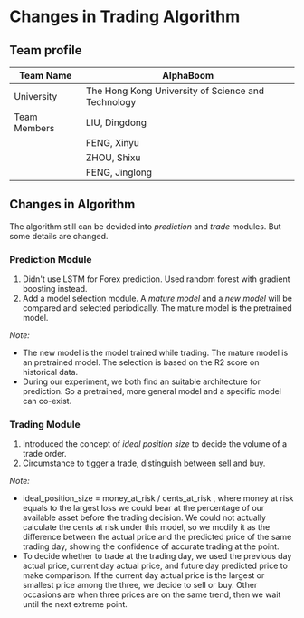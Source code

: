# Changes in Trading Algorithm

## Team profile

| Team Name | AlphaBoom |
| --- | ----------- |
| University | The Hong Kong University of Science and Technology |
| Team Members | LIU, Dingdong |
| | FENG, Xinyu |
| | ZHOU, Shixu |
| | FENG, Jinglong |

## Changes in Algorithm

The algorithm still can be devided into *prediction* and *trade* modules. But some details are changed.

### Prediction Module

1. Didn't use LSTM for Forex prediction. Used random forest with gradient boosting instead.
2. Add a model selection module. A *mature model* and a *new model* will be compared and selected periodically. The mature model is the pretrained model.

*Note:*  

* The new model is the model trained while trading. The mature model is an pretrained model. The selection is based on the R2 score on historical data.
* During our experiment, we both find an suitable architecture for prediction. So a pretrained, more general model and a specific model can co-exist.

### Trading Module

1. Introduced the concept of *ideal position size* to decide the volume of a trade order.
2. Circumstance to tigger a trade, distinguish between sell and buy.

*Note:*  

* ideal_position_size = money_at_risk / cents_at_risk , where money at risk equals to the largest loss we could bear at the percentage of our available asset before the trading decision. We could not actually calculate the cents at risk under this model, so we modify it as the difference between the actual price and the predicted price of the same trading day, showing the confidence of accurate trading at the point.
* To decide whether to trade at the trading day, we used the previous day actual price, current day actual price, and future day predicted price to make comparison. If the current day actual price is the largest or smallest price among the three, we decide to sell or buy. Other occasions are when three prices are on the same trend, then we wait until the next extreme point.
